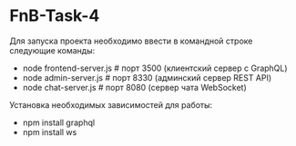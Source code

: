 # FnB-Task-4

Для запуска проекта необходимо ввести в командной строке следующие команды:
* node frontend-server.js # порт 3500 (клиентский сервер с GraphQL)
* node admin-server.js # порт 8330 (админский сервер REST API)
* node chat-server.js # порт 8080 (сервер чата WebSocket)

Установка необходимых зависимостей для работы:
* npm install graphql
* npm install ws
